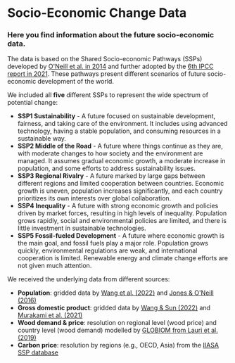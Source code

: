 # Socio-Economic Change Data
### Here you find information about the future socio-economic data. 
The data is based on the Shared Socio-economic Pathways (SSPs) developed by [O'Neill et al. in 2014](https://link.springer.com/article/10.1007/s10584-013-0905-2adopted) and further adopted by the [6th IPCC report in 2021](https://www.ipcc.ch/assessment-report/ar6/). These pathways present different scenarios of future socio-economic development of the world.

We included all **five** different SSPs to represent the wide spectrum of potential change:
+ **SSP1 Sustainability** - A future focused on sustainable development, fairness, and taking care of the environment. It includes using advanced technology, having a stable population, and consuming resources in a sustainable way.
+ **SSP2 Middle of the Road** - A future where things continue as they are, with moderate changes to how society and the environment are managed. It assumes gradual economic growth, a moderate increase in population, and some efforts to address sustainability issues.
+ **SSP3 Regional Rivalry** - A future marked by large gaps between different regions and limited cooperation between countries. Economic growth is uneven, population increases significantly, and each country prioritizes its own interests over global collaboration.
+ **SSP4 Inequality** - A future with strong economic growth and policies driven by market forces, resulting in high levels of inequality. Population grows rapidly, social and environmental policies are limited, and there is little investment in sustainable technologies.
+ **SSP5 Fossil-fueled Development** - A future where economic growth is the main goal, and fossil fuels play a major role. Population grows quickly, environmental regulations are weak, and international cooperation is limited. Renewable energy and climate change efforts are not given much attention.

We received the underlying data from different sources:
+ **Population**: gridded data by [Wang et al. (2022)](https://www.nature.com/articles/s41597-022-01675-x) and [Jones & O'Neill (2016)](https://iopscience.iop.org/article/10.1088/1748-9326/11/8/084003/meta)
+ **Gross domestic product**: gridded data by [Wang & Sun (2022)](https://www.nature.com/articles/s41597-022-01300-x) and [Murakami et al. (2021)](https://www.frontiersin.org/articles/10.3389/fbuil.2021.760306/full)
+ **Wood demand & price**: resolution on regional level (wood price) and country level (wood demand) modelled by [GLOBIOM from Lauri et al. (2019)](https://pure.iiasa.ac.at/id/eprint/16163/)
+ **Carbon price**: resolution by regions (e.g., OECD, Asia) from the [IIASA SSP database](https://tntcat.iiasa.ac.at/SspDb/dsd?Action=htmlpage&page=10)  
